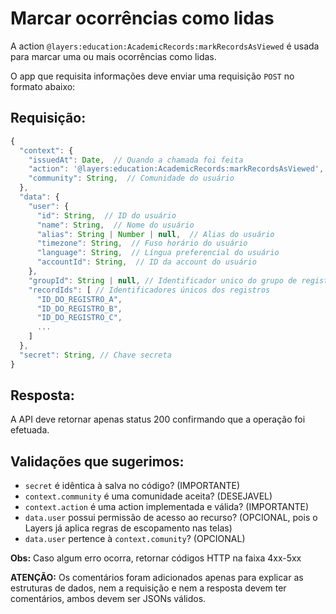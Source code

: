 # Marcar ocorrências como lidas

A action `@layers:education:AcademicRecords:markRecordsAsViewed` é usada para marcar uma ou mais ocorrências como lidas.

O app que requisita informações deve enviar uma requisição `POST` no formato abaixo:

## Requisição:

```js
{
  "context": {
    "issuedAt": Date,  // Quando a chamada foi feita
    "action": '@layers:education:AcademicRecords:markRecordsAsViewed',
    "community": String,  // Comunidade do usuário
  },
  "data": {
    "user": {
      "id": String,  // ID do usuário
      "name": String,  // Nome do usuário
      "alias": String | Number | null,  // Alias do usuário
      "timezone": String,  // Fuso horário do usuário
      "language": String,  // Língua preferencial do usuário
      "accountId": String,  // ID da account do usuário
    },
    "groupId": String | null, // Identificador unico do grupo de registros
    "recordIds": [ // Identificadores únicos dos registros
      "ID_DO_REGISTRO_A",
      "ID_DO_REGISTRO_B",
      "ID_DO_REGISTRO_C",
      ...
    ]
  },
  "secret": String, // Chave secreta
}
```

## Resposta:

A API deve retornar apenas status 200 confirmando que a operação foi efetuada.

## Validações que sugerimos:
- `secret` é idêntica à salva no código? (IMPORTANTE)
- `context.community` é uma comunidade aceita? (DESEJAVEL)
- `context.action` é uma action implementada e válida? (IMPORTANTE)
- `data.user` possui permissão de acesso ao recurso? (OPCIONAL, pois o Layers já aplica regras de escopamento nas telas)
- `data.user` pertence à `context.comunity`? (OPCIONAL)

**Obs:** Caso algum erro ocorra, retornar códigos HTTP na faixa 4xx-5xx


**ATENÇÃO:** Os comentários foram adicionados apenas para explicar as estruturas de dados, nem a requisição e nem a resposta devem ter comentários, ambos devem ser JSONs válidos.

